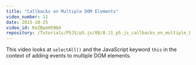 ```yaml
---
title: "Callbacks on Multiple DOM Elements"
video_number: 11
date: 2015-10-25
video_id: KeZBpeH59Q4
repository: /Tutorials/P5JS/p5.js/08/8.11_p5.js_callbacks_on_multiple_DOM_elements
---
```


This video looks at `selectAll()` and the JavaScript keyword `this` in the context of adding events to multiple DOM elements.

